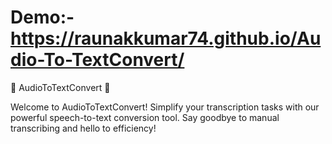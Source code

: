 # Demo:-https://raunakkumar74.github.io/Audio-To-TextConvert/

🎤 AudioToTextConvert 📜

Welcome to AudioToTextConvert! Simplify your transcription tasks with our powerful speech-to-text conversion tool. Say goodbye to manual transcribing and hello to efficiency!
